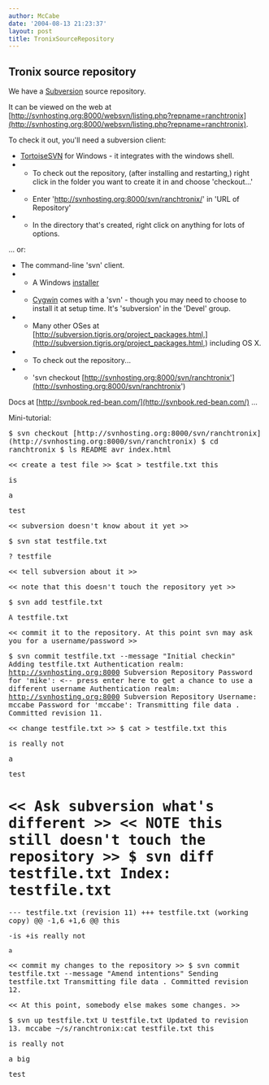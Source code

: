 ```yaml
---
author: McCabe
date: '2004-08-13 21:23:37'
layout: post
title: TronixSourceRepository
---
```


## Tronix source repository

We have a [Subversion](http://subversion.tigris.org) source repository.

It can be viewed on the web at [http://svnhosting.org:8000/websvn/listing.php?repname=ranchtronix](http://svnhosting.org:8000/websvn/listing.php?repname=ranchtronix).

To check it out, you'll need a subversion client:

* [TortoiseSVN](http://tortoisesvn.tigris.org/) for Windows - it integrates with the windows shell.
* * To check out the repository, (after installing and restarting,) right click in the folder you want to create it in and choose 'checkout...'
* * Enter 'http://svnhosting.org:8000/svn/ranchtronix/' in 'URL of Repository'
* * In the directory that's created, right click on anything for lots of options.

... or:

* The command-line 'svn' client.
* * A Windows [installer](http://subversion.tigris.org/files/documents/15/14958/svn-1.0.6-setup.exe)
* * [Cygwin](http://cygwin.org) comes with a 'svn' - though you may need to choose to install it at setup time.  It's 'subversion' in the 'Devel' group.
* * Many other OSes at [http://subversion.tigris.org/project_packages.html,](http://subversion.tigris.org/project_packages.html,) including OS X.
* * To check out the repository...
* * 'svn checkout [http://svnhosting.org:8000/svn/ranchtronix'](http://svnhosting.org:8000/svn/ranchtronix')

Docs at [http://svnbook.red-bean.com/](http://svnbook.red-bean.com/) ...

Mini-tutorial:

<tt>
$ svn checkout [http://svnhosting.org:8000/svn/ranchtronix](http://svnhosting.org:8000/svn/ranchtronix)
$ cd ranchtronix
$ ls
README  avr  index.html

<< create a test file >>
$cat > testfile.txt
this
  
is
 
a

test

<< subversion doesn't know about it yet >>

$ svn stat testfile.txt

?      testfile

<< tell subversion about it >>

<< note that this doesn't touch the repository yet >>

$ svn add testfile.txt

A         testfile.txt

<< commit it to the repository.  At this point svn may ask you for a username/password >>

$ svn commit testfile.txt --message "Initial checkin"
Adding         testfile.txt
Authentication realm: <http://svnhosting.org:8000> Subversion Repository
Password for 'mike': <-- press enter here to get a chance to use a different username
Authentication realm: <http://svnhosting.org:8000> Subversion Repository
Username: mccabe
Password for 'mccabe': <password here>
Transmitting file data .
Committed revision 11.

<< change testfile.txt >>
$ cat > testfile.txt
this

is really not

a

test

<< Ask subversion what's different >>
<< NOTE this still doesn't touch the repository >>
$ svn diff testfile.txt
Index: testfile.txt
===================================================================
--- testfile.txt        (revision 11)
+++ testfile.txt        (working copy)
@@ -1,6 +1,6 @@
    this
 
-is
+is really not
 
    a

<< commit my changes to the repository >>
$ svn commit testfile.txt --message "Amend intentions"
Sending        testfile.txt
Transmitting file data .
Committed revision 12.

<< At this point, somebody else makes some changes. >>

$ svn up testfile.txt 
U  testfile.txt
Updated to revision 13.
mccabe ~/s/ranchtronix:cat testfile.txt
this

is really not

a big

test

</tt>
